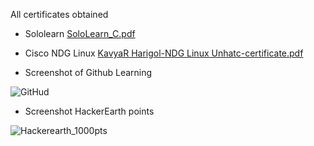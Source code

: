 All certificates obtained

- Sololearn
[SoloLearn_C.pdf](https://github.com/KavyaHarigol/M1_Hotel-Management-Sysytem_App/files/8010160/SoloLearn_C.pdf)

- Cisco NDG Linux
[KavyaR Harigol-NDG Linux Unhatc-certificate.pdf](https://github.com/KavyaHarigol/M1_Hotel-Management-Sysytem_App/files/8010165/KavyaR.Harigol-NDG.Linux.Unhatc-certificate.pdf)

- Screenshot of Github Learning

![GitHud](https://user-images.githubusercontent.com/98875082/153258562-efd99011-c238-40b0-9ecd-8f99b9214520.jpeg)


- Screenshot HackerEarth points

![Hackerearth_1000pts](https://user-images.githubusercontent.com/98875082/153244856-f45fe580-708c-4ba2-a213-58bd8934c60e.jpeg)
